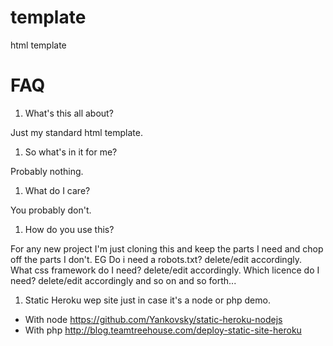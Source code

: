 # template
  html template

# FAQ

1. What's this all about?

  Just my standard html template.

1. So what's in it for me?

  Probably nothing.

1. What do I care?

  You probably don't.

1. How do you use this?

  For any new project I'm just cloning this and keep the parts I need and chop off the parts I don't. EG Do i need a robots.txt? delete/edit accordingly. What css framework do I need? delete/edit accordingly. Which licence do I need? delete/edit accordingly and so on and so forth...

1. Static Heroku wep site just in case it's a node or php demo.
  * With node https://github.com/Yankovsky/static-heroku-nodejs
  * With php http://blog.teamtreehouse.com/deploy-static-site-heroku
